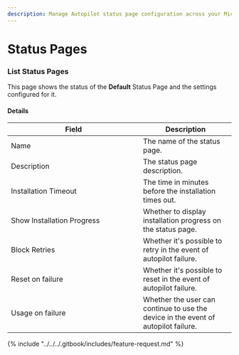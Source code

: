 ```yaml
---
description: Manage Autopilot status page configuration across your Microsoft 365 tenants.
---
```


# Status Pages

### List Status Pages

This page shows the status of the **Default** Status Page and the settings configured for it.

#### Details <a href="#liststatuspages-details" id="liststatuspages-details"></a>

<table><thead><tr><th width="281">Field</th><th>Description</th></tr></thead><tbody><tr><td>Name</td><td>The name of the status page.</td></tr><tr><td>Description</td><td>The status page description.</td></tr><tr><td>Installation Timeout</td><td>The time in minutes before the installation times out.</td></tr><tr><td>Show Installation Progress</td><td>Whether to display installation progress on the status page.</td></tr><tr><td>Block Retries</td><td>Whether it's possible to retry in the event of autopilot failure.</td></tr><tr><td>Reset on failure</td><td>Whether it's possible to reset in the event of autopilot failure.</td></tr><tr><td>Usage on failure</td><td>Whether the user can continue to use the device in the event of autopilot failure.</td></tr></tbody></table>



{% include "../../../.gitbook/includes/feature-request.md" %}
